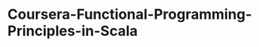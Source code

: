 Coursera-Functional-Programming-Principles-in-Scala
===================================================
